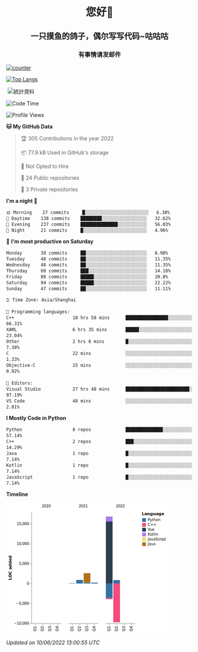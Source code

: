 

<!--
**kitUIN/kitUIN** is a ✨ _special_ ✨ repository because its `README.md` (this file) appears on your GitHub profile.

Here are some ideas to get you started:

- 🔭 I’m currently working on ...
- 🌱 I’m currently learning ...
- 👯 I’m looking to collaborate on ...
- 🤔 I’m looking for help with ...
- 💬 Ask me about ...
- 📫 How to reach me: ...
- 😄 Pronouns: ...
- ⚡ Fun fact: ...
-->
<h1 align="center">您好👋</h1>
<h2 align="center">一只摸鱼的鸽子，偶尔写写代码~咕咕咕</h2>
<h3 align="center">有事情请发邮件</h3>

[![counter](https://count.getloli.com/get/@KitUIN?theme=rule34)](https://count.getloli.com/)

[![Top Langs](https://github-readme-stats.vercel.app/api/top-langs/?username=kitUIN&show_icons=true&theme=gruvbox&locale=cn&layout=compact)](https://github.com/anuraghazra/github-readme-stats)

<p>&nbsp;<img align="center" src="https://github-readme-stats.vercel.app/api?username=kitUIN&show_icons=true&theme=gruvbox&locale=cn" alt="統計資料" /></p>


<!--START_SECTION:waka-->
![Code Time](http://img.shields.io/badge/Code%20Time-578%20hrs%2053%20mins-blue)

![Profile Views](http://img.shields.io/badge/Profile%20Views-1-blue)

**🐱 My GitHub Data** 

> 🏆 305 Contributions in the year 2022
 > 
> 📦 77.9 kB Used in GitHub's storage 
 > 
> 🚫 Not Opted to Hire
 > 
> 📜 24 Public repositories 
 > 
> 🔑 3 Private repositories  
 > 
**I'm a night 🦉** 

```text
🌞 Morning    27 commits     █░░░░░░░░░░░░░░░░░░░░░░░░   6.38% 
🌆 Daytime    138 commits    ████████░░░░░░░░░░░░░░░░░   32.62% 
🌃 Evening    237 commits    ██████████████░░░░░░░░░░░   56.03% 
🌙 Night      21 commits     █░░░░░░░░░░░░░░░░░░░░░░░░   4.96%

```
📅 **I'm most productive on Saturday** 

```text
Monday       38 commits     ██░░░░░░░░░░░░░░░░░░░░░░░   8.98% 
Tuesday      48 commits     ██░░░░░░░░░░░░░░░░░░░░░░░   11.35% 
Wednesday    48 commits     ██░░░░░░░░░░░░░░░░░░░░░░░   11.35% 
Thursday     60 commits     ███░░░░░░░░░░░░░░░░░░░░░░   14.18% 
Friday       88 commits     █████░░░░░░░░░░░░░░░░░░░░   20.8% 
Saturday     94 commits     █████░░░░░░░░░░░░░░░░░░░░   22.22% 
Sunday       47 commits     ██░░░░░░░░░░░░░░░░░░░░░░░   11.11%

```


```text
⌚︎ Time Zone: Asia/Shanghai

💬 Programming languages: 
C++                      18 hrs 58 mins      ████████████████░░░░░░░░░   66.31% 
XAML                     6 hrs 35 mins       █████░░░░░░░░░░░░░░░░░░░░   23.04% 
Other                    2 hrs 6 mins        █░░░░░░░░░░░░░░░░░░░░░░░░   7.38% 
C                        22 mins             ░░░░░░░░░░░░░░░░░░░░░░░░░   1.33% 
Objective-C              15 mins             ░░░░░░░░░░░░░░░░░░░░░░░░░   0.92%

📝 Editors: 
Visual Studio            27 hrs 48 mins      ████████████████████████░   97.19% 
VS Code                  48 mins             ░░░░░░░░░░░░░░░░░░░░░░░░░   2.81%

```

**I Mostly Code in Python** 

```text
Python                   8 repos             ██████████████░░░░░░░░░░░   57.14% 
C++                      2 repos             ███░░░░░░░░░░░░░░░░░░░░░░   14.29% 
Java                     1 repo              █░░░░░░░░░░░░░░░░░░░░░░░░   7.14% 
Kotlin                   1 repo              █░░░░░░░░░░░░░░░░░░░░░░░░   7.14% 
JavaScript               1 repo              █░░░░░░░░░░░░░░░░░░░░░░░░   7.14%

```


**Timeline**

![Chart not found](https://raw.githubusercontent.com/kitUIN/kitUIN/main/charts/bar_graph.png) 


 *Updated on 10/06/2022 13:00:55 UTC*
<!--END_SECTION:waka-->
